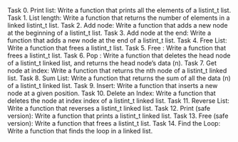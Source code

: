 Task 0. Print list: Write a function that prints all the elements of a listint_t list.
Task 1. List length: Write a function that returns the number of elements in a linked listint_t list.
Task 2. Add node: Write a function that adds a new node at the beginning of a listint_t list.
Task 3.  Add node at the end: Write a function that adds a new node at the end of a listint_t list.
Task 4. Free List: Write a function that frees a listint_t list.
Task 5. Free : Write a function that frees a listint_t list.
Task 6. Pop : Write a function that deletes the head node of a listint_t linked list, and returns the head node’s data (n).
Task 7. Get node at index: Write a function that returns the nth node of a listint_t linked list.
Task 8. Sum List: Write a function that returns the sum of all the data (n) of a listint_t linked list.
Task 9. Insert: Write a function that inserts a new node at a given position.
Task 10. Delete an Index: Write a function that deletes the node at index index of a listint_t linked list.
Task 11. Reverse List: Write a function that reverses a listint_t linked list.
Task 12. Print (safe version): Write a function that prints a listint_t linked list.
Task 13. Free (safe version): Write a function that frees a listint_t list.
Task 14. Find the Loop: Write a function that finds the loop in a linked list.
